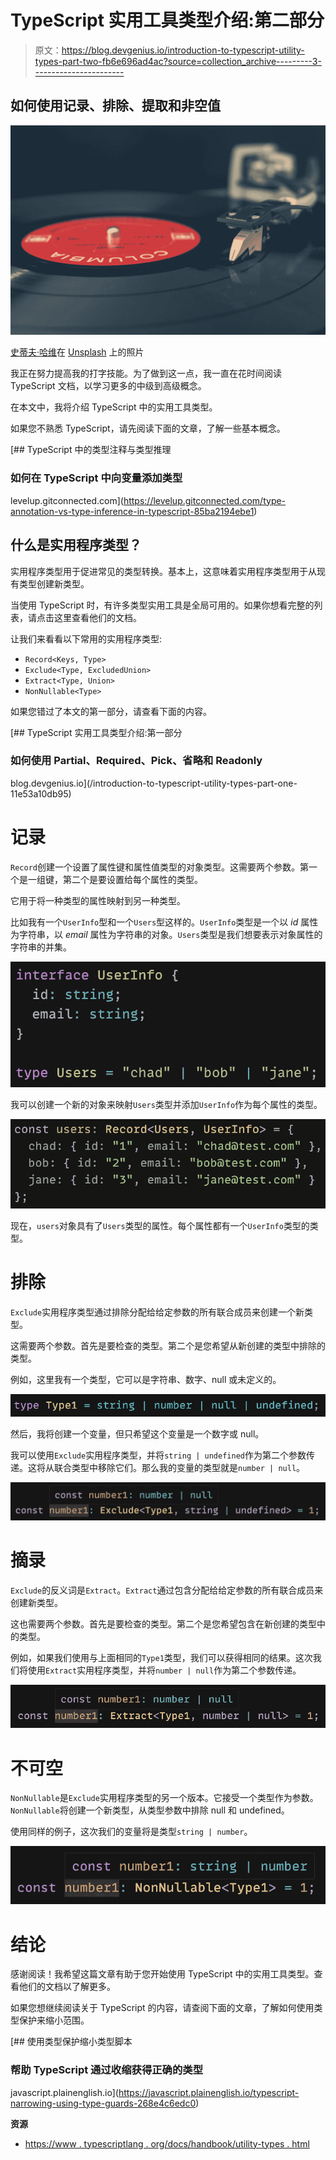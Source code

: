 # TypeScript 实用工具类型介绍:第二部分

> 原文：<https://blog.devgenius.io/introduction-to-typescript-utility-types-part-two-fb6e696ad4ac?source=collection_archive---------3----------------------->

## 如何使用记录、排除、提取和非空值

![](img/7737f88edd910d029c4718fddc230fe0.png)

[史蒂夫·哈维](https://unsplash.com/@trommelkopf?utm_source=medium&utm_medium=referral)在 [Unsplash](https://unsplash.com?utm_source=medium&utm_medium=referral) 上的照片

我正在努力提高我的打字技能。为了做到这一点，我一直在花时间阅读 TypeScript 文档，以学习更多的中级到高级概念。

在本文中，我将介绍 TypeScript 中的实用工具类型。

如果您不熟悉 TypeScript，请先阅读下面的文章，了解一些基本概念。

[](https://levelup.gitconnected.com/type-annotation-vs-type-inference-in-typescript-85ba2194ebe1) [## TypeScript 中的类型注释与类型推理

### 如何在 TypeScript 中向变量添加类型

levelup.gitconnected.com](https://levelup.gitconnected.com/type-annotation-vs-type-inference-in-typescript-85ba2194ebe1) 

## 什么是实用程序类型？

实用程序类型用于促进常见的类型转换。基本上，这意味着实用程序类型用于从现有类型创建新类型。

当使用 TypeScript 时，有许多类型实用工具是全局可用的。如果你想看完整的列表，请点击这里查看他们的文档。

让我们来看看以下常用的实用程序类型:

*   `Record<Keys, Type>`
*   `Exclude<Type, ExcludedUnion>`
*   `Extract<Type, Union>`
*   `NonNullable<Type>`

如果您错过了本文的第一部分，请查看下面的内容。

[](/introduction-to-typescript-utility-types-part-one-11e53a10db95) [## TypeScript 实用工具类型介绍:第一部分

### 如何使用 Partial、Required、Pick、省略和 Readonly

blog.devgenius.io](/introduction-to-typescript-utility-types-part-one-11e53a10db95) 

# 记录

`Record`创建一个设置了属性键和属性值类型的对象类型。这需要两个参数。第一个是一组键，第二个是要设置给每个属性的类型。

它用于将一种类型的属性映射到另一种类型。

比如我有一个`UserInfo`型和一个`Users`型这样的。`UserInfo`类型是一个以 *id* 属性为字符串，以 *email* 属性为字符串的对象。`Users`类型是我们想要表示对象属性的字符串的并集。

![](img/9d86980d0a72f873bc4c54b6c608bbd1.png)

我可以创建一个新的对象来映射`Users`类型并添加`UserInfo`作为每个属性的类型。

![](img/fcb5efe347cad6a1b8b236cf6b44c748.png)

现在，`users`对象具有了`Users`类型的属性。每个属性都有一个`UserInfo`类型的类型。

# 排除

`Exclude`实用程序类型通过排除分配给给定参数的所有联合成员来创建一个新类型。

这需要两个参数。首先是要检查的类型。第二个是您希望从新创建的类型中排除的类型。

例如，这里我有一个类型，它可以是字符串、数字、null 或未定义的。

![](img/84c97891f922a959e6827e54e5427065.png)

然后，我将创建一个变量，但只希望这个变量是一个数字或 null。

我可以使用`Exclude`实用程序类型，并将`string | undefined`作为第二个参数传递。这将从联合类型中移除它们。那么我的变量的类型就是`number | null`。

![](img/3ec1911b840661837ed90ca567ddd0ad.png)

# 摘录

`Exclude`的反义词是`Extract`。`Extract`通过包含分配给给定参数的所有联合成员来创建新类型。

这也需要两个参数。首先是要检查的类型。第二个是您希望包含在新创建的类型中的类型。

例如，如果我们使用与上面相同的`Type1`类型，我们可以获得相同的结果。这次我们将使用`Extract`实用程序类型，并将`number | null`作为第二个参数传递。

![](img/d2c34719edafa7f4d28d062949d7f4a5.png)

# 不可空

`NonNullable`是`Exclude`实用程序类型的另一个版本。它接受一个类型作为参数。`NonNullable`将创建一个新类型，从类型参数中排除 null 和 undefined。

使用同样的例子，这次我们的变量将是类型`string | number`。

![](img/e725a8fdd2bbf36358711ddadda9d017.png)

# 结论

感谢阅读！我希望这篇文章有助于您开始使用 TypeScript 中的实用工具类型。查看他们的文档以了解更多。

如果您想继续阅读关于 TypeScript 的内容，请查阅下面的文章，了解如何使用类型保护来缩小范围。

[](https://javascript.plainenglish.io/typescript-narrowing-using-type-guards-268e4c6edc0) [## 使用类型保护缩小类型脚本

### 帮助 TypeScript 通过收缩获得正确的类型

javascript.plainenglish.io](https://javascript.plainenglish.io/typescript-narrowing-using-type-guards-268e4c6edc0) 

**资源**

*   [https://www . typescriptlang . org/docs/handbook/utility-types . html](https://www.typescriptlang.org/docs/handbook/utility-types.html)